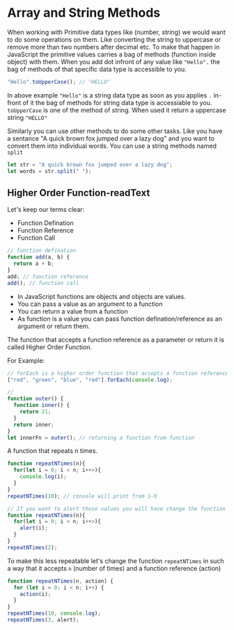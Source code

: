 # Array and String Methods

When working with Primitive data types like (number, string) we would want to do some operations on them. Like converting the string to uppercase or remove more than two numbers after decimal etc. To make that happen in JavaScript the primitive values carries a bag of methods (function inside object) with them. When you add dot infront of any value like `"Hello".` the bag of methods of that specific data type is accessible to you.

```js
"Hello".toUpperCase(); // "HELLO"
```

In above example `"Hello"` is a string data type as soon as you applies `.` in-front of it the bag of methods for string data type is accessiable to you. `toUpperCase` is one of the method of string. When used it return a uppercase string `"HELLO"`

Similarly you can use other methods to do some other tasks. Like you have a sentance "A quick brown fox jumped over a lazy dog" and you want to convert them into individual words. You can use a string methods named `split`

```js
let str = "A quick brown fox jumped over a lazy dog";
let words = str.split(" ");
```

## Higher Order Function-readText

Let's keep our terms clear:

- Function Defination
- Function Reference
- Function Call

```js
// function defination
function add(a, b) {
  return a + b;
}
add; // function reference
add(); // function call
```

- In JavaScript functions are objects and objects are values.
- You can pass a value as an argument to a function
- You can return a value from a function
- As function is a value you can pass function defination/reference as an argument or return them.

The function that accepts a function reference as a parameter or return it is called Higher Order Function.

For Example:

```js
// forEach is a higher order function that accepts a function reference (console.log)
["red", "green", "blue", "red"].forEach(console.log);

//
function outer() {
  function inner() {
    return 21;
  }
  return inner;
}
let innerFn = outer(); // returning a function from function
```

A function that repeats n times.

```js
function repeatNTimes(n){
  for(let i = 0; i < n; i++>){
    console.log(i);
  }
}
repeatNTimes(10); // console will print from 1-9

// If you want to alert those values you will have change the function like this
function repeatNTimes(n){
  for(let i = 0; i < n; i++>){
    alert(i);
  }
}
repeatNTimes(2);


```

To make this less repeatable let's change the function `repeatNTimes` in such a way that it accepts `n` (number of times) and a function reference (action)

```js
function repeatNTimes(n, action) {
  for (let i = 0; i < n; i++) {
    action(i);
  }
}
repeatNTimes(10, console.log);
repeatNTimes(3, alert);
```
